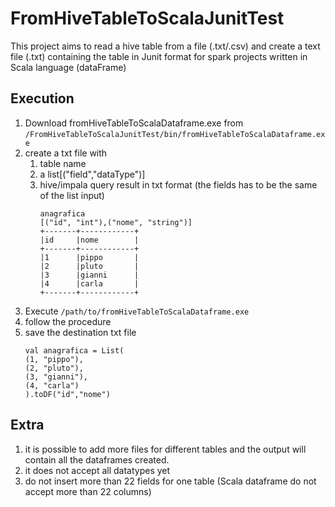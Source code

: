 # FromHiveTableToScalaJunitTest
This project aims to read a hive table from a file (.txt/.csv) and create a text file (.txt) containing the table in Junit format for spark projects written in Scala language (dataFrame)


## Execution

1. Download fromHiveTableToScalaDataframe.exe from `/FromHiveTableToScalaJunitTest/bin/fromHiveTableToScalaDataframe.exe`
2. create a txt file with
    1. table name
    2. a list[("field","dataType")]
    3. hive/impala query result in txt format (the fields has to be the same of the list input)
        ```
        anagrafica
        [("id", "int"),("nome", "string")]
        +-------+------------+
        |id     |nome        |
        +-------+------------+
        |1      |pippo	     |
        |2      |pluto	     |
        |3      |gianni	     |
        |4      |carla	     |
        +-------+------------+
        ```
4. Execute `/path/to/fromHiveTableToScalaDataframe.exe`
5. follow the procedure
6. save the destination txt file
    ```
    val anagrafica = List(
    (1,	"pippo"),
    (2,	"pluto"),
    (3,	"gianni"),
    (4,	"carla")
    ).toDF("id","nome")
    ```
    
## Extra

1. it is possible to add more files for different tables and the output will contain all the dataframes created.
2. it does not accept all datatypes yet
3. do not insert more than 22 fields for one table (Scala dataframe do not accept more than 22 columns)